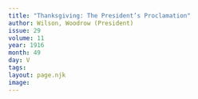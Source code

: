 ```yaml
---
title: "Thanksgiving: The President’s Proclamation"
author: Wilson, Woodrow (President)
issue: 29
volume: 11
year: 1916
month: 49
day: V
tags:
layout: page.njk
image:
---
```



